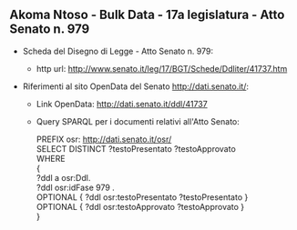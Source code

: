 ## Akoma Ntoso - Bulk Data - 17a legislatura - Atto Senato n. 979 ##

* Scheda del Disegno di Legge - Atto Senato n. 979:
	* http url: http://www.senato.it/leg/17/BGT/Schede/Ddliter/41737.htm

* Riferimenti al sito OpenData del Senato http://dati.senato.it/:
	* Link OpenData: http://dati.senato.it/ddl/41737
	* Query SPARQL per i documenti relativi all'Atto Senato:

        PREFIX osr: <http://dati.senato.it/osr/>  
		SELECT DISTINCT ?testoPresentato ?testoApprovato  
		WHERE  
		{  
		    ?ddl a osr:Ddl.  
		    ?ddl osr:idFase 979 .  
		    OPTIONAL { ?ddl osr:testoPresentato ?testoPresentato }  
		    OPTIONAL { ?ddl osr:testoApprovato ?testoApprovato }  
		}
		